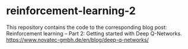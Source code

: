 # reinforcement-learning-2
This repository contains the code to the corresponding blog post: Reinforcement learning – Part 2: Getting started with Deep Q-Networks.
https://www.novatec-gmbh.de/en/blog/deep-q-networks/

